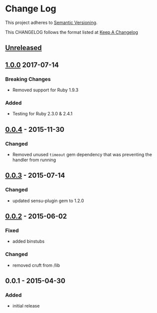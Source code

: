 # Change Log
This project adheres to [Semantic Versioning](http://semver.org/).

This CHANGELOG follows the format listed at [Keep A Changelog](http://keepachangelog.com/)

## [Unreleased]

## [1.0.0] 2017-07-14
### Breaking Changes
- Removed support for Ruby 1.9.3

### Added
- Testing for Ruby 2.3.0 & 2.4.1

## [0.0.4] - 2015-11-30
### Changed
- Removed unused `timeout` gem dependency that was preventing the handler from running

## [0.0.3] - 2015-07-14
### Changed
- updated sensu-plugin gem to 1.2.0

## [0.0.2] - 2015-06-02
### Fixed
- added binstubs

### Changed
- removed cruft from /lib

## 0.0.1 - 2015-04-30
### Added
- initial release

[Unreleased]: https://github.com/sensu-plugins/sensu-plugins-clockworksms/compare/1.0.0...HEAD
[1.0.0]: https://github.com/sensu-plugins/sensu-plugins-clockworksms/compare/0.0.4...1.0.0
[0.0.4]: https://github.com/sensu-plugins/sensu-plugins-clockworksms/compare/0.0.3...0.0.4
[0.0.3]: https://github.com/sensu-plugins/sensu-plugins-clockworksms/compare/0.0.2...0.0.3
[0.0.2]: https://github.com/sensu-plugins/sensu-plugins-clockworksms/compare/0.0.1...0.0.2
